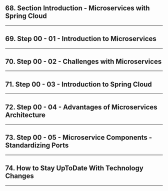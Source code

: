 ## 68. Section Introduction - Microservices with Spring Cloud

***

## 69. Step 00 - 01 - Introduction to Microservices

***

## 70. Step 00 - 02 - Challenges with Microservices

***

## 71. Step 00 - 03 - Introduction to Spring Cloud

***

## 72. Step 00 - 04 - Advantages of Microservices Architecture

***

## 73. Step 00 - 05 - Microservice Components - Standardizing Ports

***

## 74. How to Stay UpToDate With Technology Changes

***










